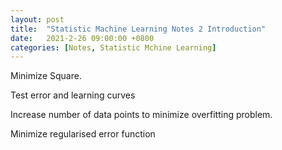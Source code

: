 ```yaml
---
layout: post
title:  "Statistic Machine Learning Notes 2 Introduction"
date:   2021-2-26 09:00:00 +0800
categories: [Notes, Statistic Mchine Learning]
---
```


Minimize Square.  

Test error and learning curves

Increase number of data points to minimize overfitting problem.  

Minimize regularised error function